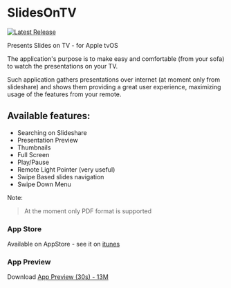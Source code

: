 # SlidesOnTV

[![Latest Release](https://img.shields.io/github/release/bsorrentino/slidesOnTV.svg)](https://github.com/bsorrentino/slidesOnTV/releases)

Presents Slides on TV - for Apple tvOS

The application's purpose is to make easy and comfortable (from your sofa)  to watch the presentations on your TV.

Such application gathers presentations over internet (at moment only from slideshare) and shows them providing a great user experience, maximizing usage of the features from your remote.

## Available features:
 * Searching on Slideshare
 * Presentation Preview
 * Thumbnails
 * Full Screen
 * Play/Pause
 * Remote Light Pointer (very useful)
 * Swipe Based slides navigation
 * Swipe Down Menu

Note:
> At the moment only PDF format is supported

### App Store
Available on AppStore - see it on [itunes](https://itunes.apple.com/us/app/slidesontv/id1166964658?mt=8)

### App Preview

Download [App Preview (30s) - 13M](https://github.com/bsorrentino/slidesOnTV/blob/master/mediamanager/slideontv-preview-30s.mov?raw=true)
